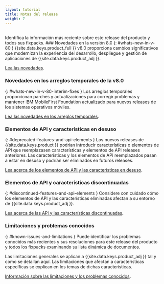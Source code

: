 ```yaml
---
layout: tutorial
title: Notas del release
weight: 7
---
```

<!-- NLS_CHARSET=UTF-8 -->
<br/>
Identifica la información más reciente sobre este release del producto y todos sus fixpacks.
### Novedades en la versión 8.0
{: #whats-new-in-v-80 }
{{site.data.keys.product_full }} v8.0 proporciona cambios significativos que modernizan la experiencia del desarrollo, despliegue y gestión de aplicaciones de {{site.data.keys.product_adj }}.
  
[Lea las novedades](whats-new/).

### Novedades en los arreglos temporales de la v8.0
{: #whats-new-in-v-80-interim-fixes }
Los arreglos temporales proporcionan parches y actualizaciones para corregir problemas y mantener IBM MobileFirst Foundation actualizado para nuevos releases de los sistemas operativos móviles.
  
[Lea las novedades en los arreglos temporales](interim-fixes).

### Elementos de API y características en desuso
{: #deprecated-features-and-api-elements }
Los nuevos releases de {{site.data.keys.product }} podrían introducir características o elementos de API que reemplazasen características y elementos de API releases anteriores. Las características y los elementos de API reemplazados pasan a estar en desuso y podrían ser eliminados en futuros releases.
  
[Lea acerca de los elementos de API y las características en desuso](deprecated-discontinued).

### Elementos de API y características discontinuadas
{: #discontinued-features-and-api-elements }
Considere con cuidado cómo los elementos de API y las características eliminadas afectan a su entorno de {{site.data.keys.product_adj }}.
  
[Lea acerca de las API y las características discontinuadas](deprecated-discontinued).

### Limitaciones y problemas conocidos
{: #known-issues-and-limitations }
Puede identificar los problemas conocidos más recientes y sus resoluciones para este release del producto y todos los fixpacks examinando su lista dinámica de documentos.
  
Las limitaciones generales se aplican a {{site.data.keys.product_adj }} tal y como se detallan aquí.
Las limitaciones que afectan a características específicas se explican en los temas de dichas características.
  

[Información sobre las limitaciones y los problemas conocidos](known-issues-limitations).


